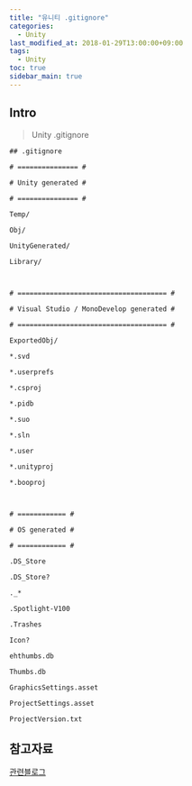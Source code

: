 ```yaml
---
title: "유니티 .gitignore"
categories: 
  - Unity
last_modified_at: 2018-01-29T13:00:00+09:00
tags: 
  - Unity 
toc: true
sidebar_main: true
---
```


## Intro

> Unity .gitignore

```
## .gitignore

# =============== #
 
# Unity generated #
 
# =============== #
 
Temp/
 
Obj/
 
UnityGenerated/
 
Library/
 
 
 
# ===================================== #
 
# Visual Studio / MonoDevelop generated #
 
# ===================================== #
 
ExportedObj/
 
*.svd
 
*.userprefs
 
*.csproj
 
*.pidb
 
*.suo
 
*.sln
 
*.user
 
*.unityproj
 
*.booproj
 
 
 
# ============ #
 
# OS generated #
 
# ============ #
 
.DS_Store
 
.DS_Store?
 
._*
 
.Spotlight-V100
 
.Trashes
 
Icon?
 
ehthumbs.db
 
Thumbs.db
 
GraphicsSettings.asset
 
ProjectSettings.asset
 
ProjectVersion.txt

```


## 참고자료

[관련블로그](http://blog.naver.com/PostView.nhn?blogId=gold_metal&logNo=220895584914&categoryNo=40&parentCategoryNo=0&viewDate=&currentPage=1&postListTopCurrentPage=1&from=postView&userTopListOpen=true&userTopListCount=5&userTopListManageOpen=false&userTopListCurrentPage=1)